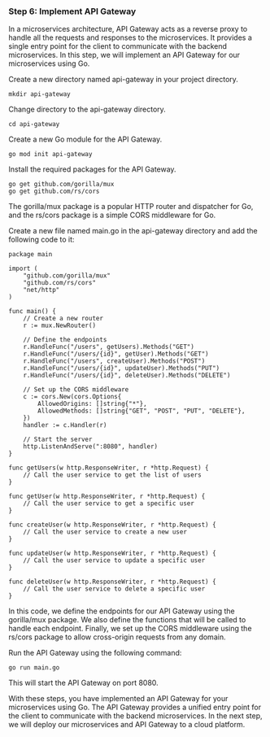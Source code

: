### Step 6: Implement API Gateway
In a microservices architecture, API Gateway acts as a reverse proxy to handle all the requests and responses to the microservices. It provides a single entry point for the client to communicate with the backend microservices. In this step, we will implement an API Gateway for our microservices using Go.

Create a new directory named api-gateway in your project directory.

```
mkdir api-gateway
```
Change directory to the api-gateway directory.

```
cd api-gateway
```
Create a new Go module for the API Gateway.

```
go mod init api-gateway
```
Install the required packages for the API Gateway.

```
go get github.com/gorilla/mux
go get github.com/rs/cors
```
The gorilla/mux package is a popular HTTP router and dispatcher for Go, and the rs/cors package is a simple CORS middleware for Go.

Create a new file named main.go in the api-gateway directory and add the following code to it:
```
package main

import (
    "github.com/gorilla/mux"
    "github.com/rs/cors"
    "net/http"
)

func main() {
    // Create a new router
    r := mux.NewRouter()

    // Define the endpoints
    r.HandleFunc("/users", getUsers).Methods("GET")
    r.HandleFunc("/users/{id}", getUser).Methods("GET")
    r.HandleFunc("/users", createUser).Methods("POST")
    r.HandleFunc("/users/{id}", updateUser).Methods("PUT")
    r.HandleFunc("/users/{id}", deleteUser).Methods("DELETE")

    // Set up the CORS middleware
    c := cors.New(cors.Options{
        AllowedOrigins: []string{"*"},
        AllowedMethods: []string{"GET", "POST", "PUT", "DELETE"},
    })
    handler := c.Handler(r)

    // Start the server
    http.ListenAndServe(":8080", handler)
}

func getUsers(w http.ResponseWriter, r *http.Request) {
    // Call the user service to get the list of users
}

func getUser(w http.ResponseWriter, r *http.Request) {
    // Call the user service to get a specific user
}

func createUser(w http.ResponseWriter, r *http.Request) {
    // Call the user service to create a new user
}

func updateUser(w http.ResponseWriter, r *http.Request) {
    // Call the user service to update a specific user
}

func deleteUser(w http.ResponseWriter, r *http.Request) {
    // Call the user service to delete a specific user
}
```
In this code, we define the endpoints for our API Gateway using the gorilla/mux package. We also define the functions that will be called to handle each endpoint. Finally, we set up the CORS middleware using the rs/cors package to allow cross-origin requests from any domain.

Run the API Gateway using the following command:

```
go run main.go
```
This will start the API Gateway on port 8080.

With these steps, you have implemented an API Gateway for your microservices using Go. The API Gateway provides a unified entry point for the client to communicate with the backend microservices. In the next step, we will deploy our microservices and API Gateway to a cloud platform.